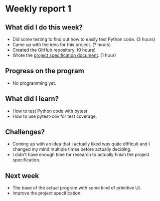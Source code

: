 # Weekly report 1  

## What did I do this week?  
- Did some testing to find out how to easily test Python code. (3 hours)  
- Came up with the idea for this project. (? hours)  
- Created the GitHub repository. (0 hours)  
- Wrote the [project specification document](specification.md). (1 hour)  

## Progress on the program  
- No programming yet.  

## What did I learn?  
- How to test Python code with pytest  
- How to use pytest-cov for test coverage.  

## Challenges?
- Coming up with an idea that I actually liked was quite difficult and I
  changed my mind multiple times before actually deciding.  
- I didn't have enough time for research to actually finish the project
  specification.

## Next week
- The base of the actual program with some kind of primitive UI.  
- Improve the project specification.  